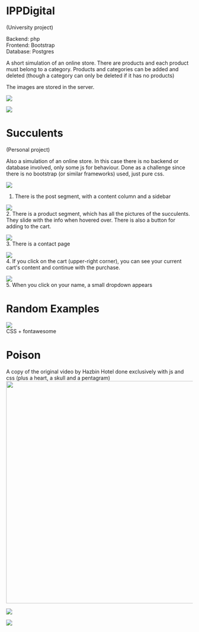 # IPPDigital
(University project)  

Backend: php  
Frontend: Bootstrap  
Database: Postgres  

A short simulation of an online store. There are products and each product must belong to a category. Products and categories can be added and deleted (though a category can only be deleted if it has no products)

The images are stored in the server.

![](https://andieatwork.files.wordpress.com/2024/01/videofinalippd1.gif)

![](https://andieatwork.files.wordpress.com/2024/01/videofinalippd2.gif)



# Succulents
(Personal project)

Also a simulation of an online store. In this case there is no backend or database involved, only some js for behaviour.
Done as a challenge since there is no bootstrap (or similar frameworks) used, just pure css.

![](https://andieatwork.files.wordpress.com/2024/01/gif1.gif)  
1. There is the post segment, with a content column and a sidebar

![](https://andieatwork.files.wordpress.com/2024/01/gif2.gif)  
2. There is a product segment, which has all the pictures of the succulents. They slide with the info when hovered over. There is also a button for adding to the cart.

![](https://andieatwork.files.wordpress.com/2024/01/gif3.gif)  
3. There is a contact page

![](https://andieatwork.files.wordpress.com/2024/01/gif4.gif)  
4. If you click on the cart (upper-right corner), you can see your current cart's content and continue with the purchase.

![](https://andieatwork.files.wordpress.com/2024/01/gif5.gif)  
5. When you click on your name, a small dropdown appears


# Random Examples
![](https://andieatwork.files.wordpress.com/2024/01/picture.png)  
CSS + fontawesome

# Poison 
A copy of the original video by Hazbin Hotel done exclusively with js and css (plus a heart, a skull and a pentagram)
<img src="https://andieatwork.files.wordpress.com/2024/03/play.png" width="600">

![](https://andieatwork.files.wordpress.com/2024/03/gif1.gif)

![](https://andieatwork.files.wordpress.com/2024/03/gif2.gif)
